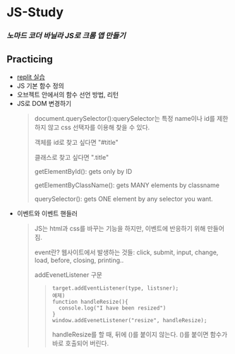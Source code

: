 # JS-Study

### _노마드 코더 바닐라 JS로 크롬 앱 만들기_


## Practicing 
- [replit 실습](https://replit.com/@EunnoAn/BothGoodnaturedCache#index.html)
- JS 기본 함수 정의
- 오브젝트 안에서의 함수 선언 방법, 리턴
- JS로 DOM 변경하기
    > document.querySelector():querySelector는 특정 name이나 id를 제한하지 않고 css 선택자를 이용해 찾을 수 있다. 
    > 
    > 객체를 id로 찾고 싶다면 "#title"
    > 
    > 클래스로 찾고 싶다면 ".title"
    > 
    > getElementById(): gets only by ID
    > 
    > getElementByClassName(): gets MANY elements by classname
    > 
    > querySelector(): gets ONE element by any selector you want.
    > 
- 이벤트와 이벤트 핸들러
    >JS는 html과 css를 바꾸는 기능을 하지만, 이벤트에 반응하기 위해 만들어짐.
    >
    >event란? 웹사이트에서 발생하는 것들: click, submit, input, change, load, before, closing, printing..
    >
    >addEvenetListener 구문
    > > ```
    > > target.addEventListener(type, listsner);
    > > 예제)
    > > function handleResize(){
    > >   console.log("I have been resized")
    > > }
    > > window.addEvenetListener("resize", handleResize);
    > > ```
    > > handleResize를 할 때, 뒤에 ()를 붙이지 않는다. ()를 붙이면 함수가 바로 호출되어 버린다.
